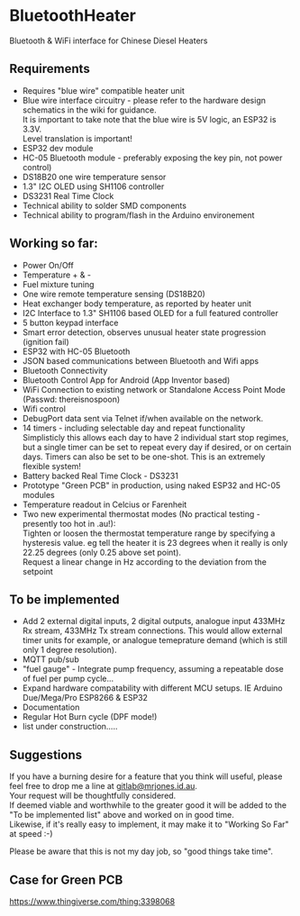# BluetoothHeater

Bluetooth & WiFi interface for Chinese Diesel Heaters

Requirements
--------------------------
* Requires "blue wire" compatible heater unit
* Blue wire interface circuitry - please refer to the hardware design schematics in the wiki for guidance.  
  It is important to take note that the blue wire is 5V logic, an ESP32 is 3.3V.  
  Level translation is important!
* ESP32 dev module
* HC-05 Bluetooth module - preferably exposing the key pin, not power control)
* DS18B20 one wire temperature sensor
* 1.3" I2C OLED using SH1106 controller
* DS3231 Real Time Clock
* Technical ability to solder SMD components
* Technical ability to program/flash in the Arduino environement

Working so far:
--------------------------
* Power On/Off
* Temperature + & -
* Fuel mixture tuning
* One wire remote temperature sensing (DS18B20)
* Heat exchanger body temperature, as reported by heater unit
* I2C Interface to 1.3" SH1106 based OLED for a full featured controller
* 5 button keypad interface
* Smart error detection, observes unusual heater state progression (ignition fail)
* ESP32 with HC-05 Bluetooth
* JSON based communications between Bluetooth and Wifi apps
* Bluetooth Connectivity
* Bluetooth Control App for Android (App Inventor based)
* WiFi Connection to existing network or Standalone Access Point Mode (Passwd: thereisnospoon)
* Wifi control
* DebugPort data sent via Telnet if/when available on the network.
* 14 timers - including selectable day and repeat functionality    
  Simplisticly this allows each day to have 2 individual start stop regimes, but 
  a single timer can be set to repeat every day if desired, or on certain days.
  Timers can also be set to be one-shot.
  This is an extremely flexible system!   
* Battery backed Real Time Clock - DS3231
* Prototype "Green PCB" in production, using naked ESP32 and HC-05 modules 
* Temperature readout in Celcius or Farenheit
* Two new experimental thermostat modes (No practical testing - presently too hot in .au!):  
    Tighten or loosen the thermostat temperature range by specifying a hysteresis value. eg tell the heater it is 23 degrees when it really is only 22.25 degrees (only 0.25 above set point).  
    Request a linear change in Hz according to the deviation from the setpoint
 

To be implemented 
--------------------------
* Add 2 external digital inputs, 2 digital outputs, analogue input 433MHz Rx stream, 433MHz Tx stream connections. This would allow external timer units for example, or analogue temeprature demand (which is still only 1 degree resolution).
* MQTT pub/sub 
* "fuel gauge" - Integrate pump frequency, assuming a repeatable dose of fuel per pump cycle...
* Expand hardware compatability with different MCU setups.  IE Arduino Due/Mega/Pro ESP8266 & ESP32
* Documentation
* Regular Hot Burn cycle (DPF mode!)
* list under construction.....

Suggestions
--------------------------
If you have a burning desire for a feature that you think will useful, please feel free to drop me a line at gitlab@mrjones.id.au.  
Your request will be thoughtfully considered.  
If deemed viable and worthwhile to the greater good it will be added to the "To be implemented list" above and worked on in good time.  
Likewise, if it's really easy to implement, it may make it to "Working So Far" at speed :-)

Please be aware that this is not my day job, so "good things take time".

Case for Green PCB
--------------------------
https://www.thingiverse.com/thing:3398068

